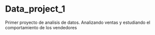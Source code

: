 # Data_project_1
Primer proyecto de analisis de datos. Analizando ventas y estudiando el comportamiento de los vendedores
